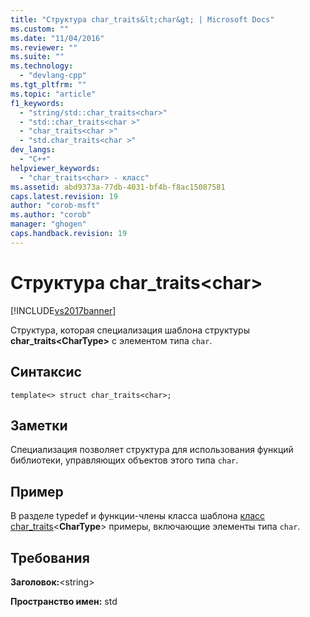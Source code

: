 ```yaml
---
title: "Структура char_traits&lt;char&gt; | Microsoft Docs"
ms.custom: ""
ms.date: "11/04/2016"
ms.reviewer: ""
ms.suite: ""
ms.technology: 
  - "devlang-cpp"
ms.tgt_pltfrm: ""
ms.topic: "article"
f1_keywords: 
  - "string/std::char_traits<char>"
  - "std::char_traits<char >"
  - "char_traits<char >"
  - "std.char_traits<char >"
dev_langs: 
  - "C++"
helpviewer_keywords: 
  - "char_traits<char> - класс"
ms.assetid: abd9373a-77db-4031-bf4b-f8ac15087581
caps.latest.revision: 19
author: "corob-msft"
ms.author: "corob"
manager: "ghogen"
caps.handback.revision: 19
---
```

# Структура char_traits&lt;char&gt;
[!INCLUDE[vs2017banner](../assembler/inline/includes/vs2017banner.md)]

Структура, которая специализация шаблона структуры **char\_traits\<CharType\>** с элементом типа `char`.  
  
## Синтаксис  
  
```  
template<> struct char_traits<char>;  
```  
  
## Заметки  
 Специализация позволяет структура для использования функций библиотеки, управляющих объектов этого типа `char`.  
  
## Пример  
 В разделе typedef и функции\-члены класса шаблона [класс char\_traits](../standard-library/char-traits-struct.md)\<**CharType**\> примеры, включающие элементы типа `char`.  
  
## Требования  
 **Заголовок:**\<string\>  
  
 **Пространство имен:** std